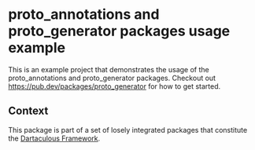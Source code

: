 # proto_annotations and proto_generator packages usage example

This is an example project that demonstrates the usage of the proto_annotations and proto_generator packages.
Checkout out https://pub.dev/packages/proto_generator for how to get started.

## Context

This package is part of a set of losely integrated packages that constitute the [Dartaculous Framework](https://gitlab.com/dartaculous/dartaculous#squarealfa-dart-framework).